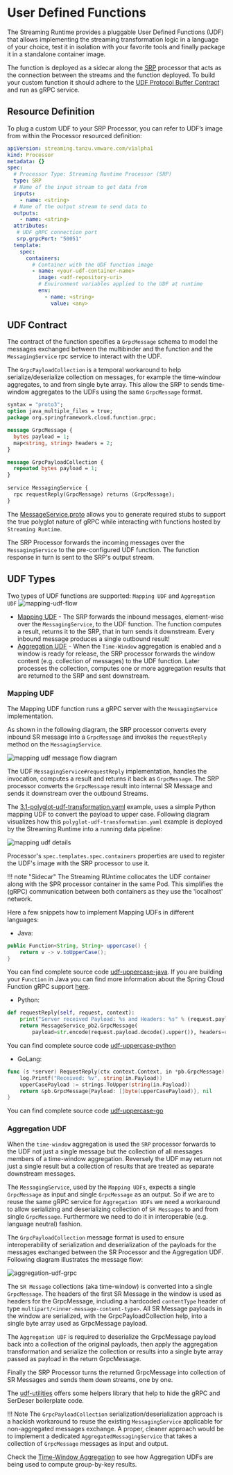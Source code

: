# User Defined **Functions**

The Streaming Runtime provides a pluggable User Defined Functions (UDF) that allows implementing the streaming transformation logic in a language of your choice, test it in isolation with your favorite tools and finally  package it in a standalone container image.

The function is deployed as a sidecar along the [SRP](../overview.md) processor that acts as the connection between the streams and the function deployed. To build your custom function it should adhere to the [UDF Protocol Buffer Contract](#udf-contract) and run as gRPC service.

## Resource Definition

To plug a custom UDF to your SRP Processor, you can refer to UDF’s image from within the Processor resourced definition: 

```yaml linenums="1" hl_lines="6 15 20-21 23-25"
apiVersion: streaming.tanzu.vmware.com/v1alpha1
kind: Processor
metadata: {}
spec:
  # Processor Type: Streaming Runtime Processor (SRP)
  type: SRP
  # Name of the input stream to get data from
  inputs:
    - name: <string>
  # Name of the output stream to send data to
  outputs:
    - name: <string>
  attributes:
   # UDF gRPC connection port
   srp.grpcPort: "50051"
  template:
    spec:
      containers:
        # Container with the UDF function image
        - name: <your-udf-container-name>
          image: <udf-repository-uri>
          # Environment variables applied to the UDF at runtime
          env:
            - name: <string>
              value: <any>
```

## UDF Contract

The contract of the function specifies a `GrpcMessage` schema to model the messages exchanged between the multibinder and the function and the `MessagingService` rpc service to interact with the UDF. 

The `GrpcPayloadCollection` is a temporal workaround to help serialize/deserialize collection on messages, for example the time-window aggregates, 
to and from single byte array. This allow the SRP to sends time-window aggregates to the UDFs using the same `GrpcMessage` format. 

```protobuf
syntax = "proto3";
option java_multiple_files = true;
package org.springframework.cloud.function.grpc;

message GrpcMessage {
  bytes payload = 1;
  map<string, string> headers = 2;
}

message GrpcPayloadCollection {
  repeated bytes payload = 1;
}
 
service MessagingService {
  rpc requestReply(GrpcMessage) returns (GrpcMessage);
}
```

The [MessageService.proto](https://github.com/vmware-tanzu/streaming-runtimes/blob/main/udf-utilities/MessageService.proto) allows you to generate required stubs to support the true polyglot nature of gRPC while interacting with functions hosted by `Streaming Runtime`.

The SRP Processor forwards the incoming messages over the `MessagingService` to the pre-configured UDF function.
The function response in turn is sent to the SRP's output stream.

## UDF Types

Two types of UDF functions are supported: `Mapping UDF` and `Aggregation UDF`
![mapping-udf-flow](./udf-types.svg)

- [Mapping UDF](#mapping-udf) - The SRP forwards the inbound messages, element-wise over the `MessagingService`, to the UDF function. The function computes a result, returns it to the SRP, that in turn sends it downstream. Every inbound message produces a single outbound result!
- [Aggregation UDF](#aggregation-udf) - When the `Time-Window` aggregation is enabled and a window is ready for release, the SRP processor forwards the window content (e.g. collection of messages) to the UDF function. Later processes the collection,  computes one or more aggregation results that are returned to the SRP and sent downstream.

### Mapping UDF

The Mapping UDF function runs a gRPC server with the `MessagingService` implementation. 

As shown in the following diagram, the SRP processor converts every inbound SR message into a `GrpcMessage` and invokes the `requestReply` method on the `MessagingService`. 

![mapping udf message flow diagram](./mapping-udf-message-flow.svg)

The UDF `MessagingService#requestReply` implementation, handles the invocation, computes a result and returns it back as `GrpcMessage`.
The SRP processor converts the `GrpcMessage` result into internal SR Message and sends it downstream over the outbound Streams.

The [3.1-polyglot-udf-transformation.yaml](https://raw.githubusercontent.com/vmware-tanzu/streaming-runtimes/main/streaming-runtime-samples/tutorials/3.1-polyglot-udf-transformation.yaml) example, uses a simple Python mapping UDF to convert the payload to upper case.
Following diagram visualizes how this `polyglot-udf-transformation.yaml` example is deployed by the Streaming Runtime into a running data pipeline:

![mapping udf details](./mapping-udf-detail-flow.svg)

Processor's `spec.templates.spec.containers` properties are used to register the UDF's image with the SRP processor to use it.

!!! note "Sidecar"
    The Streaming RUntime collocates the UDF container along with the SPR processor container in the same Pod. 
    This simplifies the (gRPC) communication between both containers as they use the 'localhost' network.

Here a few snippets how to implement Mapping UDFs in different languages:

- Java:
```java
public Function<String, String> uppercase() {
    return v -> v.toUpperCase();
}
```
You can find complete source code [udf-uppercase-java](https://github.com/vmware-tanzu/streaming-runtimes/tree/main/streaming-runtime-samples/udf-samples/udf-uppercase-java).
If you are building your `Function` in Java you can find more information about the Spring Cloud Function gRPC support [here](https://github.com/spring-cloud/spring-cloud-function/blob/v3.2.1/spring-cloud-function-adapters/spring-cloud-function-grpc/README.md).

- Python:
```python
def requestReply(self, request, context):
    print("Server received Payload: %s and Headers: %s" % (request.payload.decode(), request.headers))
    return MessageService_pb2.GrpcMessage(
        payload=str.encode(request.payload.decode().upper()), headers=request.headers)
```
You can find complete source code [udf-uppercase-python](https://github.com/vmware-tanzu/streaming-runtimes/tree/main/streaming-runtime-samples/udf-samples/udf-uppercase-python)

- GoLang:
```go
func (s *server) RequestReply(ctx context.Context, in *pb.GrpcMessage) (*pb.GrpcMessage, error) {
    log.Printf("Received: %v", string(in.Payload))
    upperCasePayload := strings.ToUpper(string(in.Payload))
    return &pb.GrpcMessage{Payload: []byte(upperCasePayload)}, nil
}
```
You can find complete source code [udf-uppercase-go](https://github.com/vmware-tanzu/streaming-runtimes/tree/main/streaming-runtime-samples/udf-samples/udf-uppercase-go)


### Aggregation UDF

When the `time-window` aggregation is used the `SRP` processor forwards to the UDF not just a single message but the collection of all messages members of a time-window aggregation. Reversely the UDF may return not just a single result but a collection of results that are treated as separate downstream messages.

The `MessagingService`, used by the `Mapping UDFs`, expects a single `GrpcMessage` as input and single `GrpcMessage` as an output. So if we are to reuse the same gRPC service for `Aggregation UDFs` we need a workaround to allow serializing and deserializing collection of `SR Messages` to and from single `GrpcMessage`. Furthermore we need to do it in interoperable (e.g. language neutral) fashion.  

The `GrpcPayloadCollection` message format is used to ensure interoperability of serialization and deserialization of the payloads for the messages exchanged between the SR Processor and the Aggregation UDF. 
Following diagram illustrates the message flow:

![aggregation-udf-grpc](./aggregation-udf-grpc-flow2.svg)

The `SR Message` collections (aka time-window) is converted into a single `GrpcMessage`. 
The headers of the first SR Message in the window is used as headers for the GrpcMessage, including a hardcoded `contentType` header of type `multipart/<inner-message-content-type>`. All SR Message payloads in the window are serialized, with the GrpcPayloadCollection help, into a single byte array used as GrpcMessage payload.

The `Aggregation UDF` is required to deserialize the GrpcMessage payload back into a collection of the original payloads, then apply the aggregation transformation and serialize the collection or results into a single byte array passed as payload in the return GrpcMessage.

Finally the SRP Processor turns the returned GrpcMessage into collection of SR Messages and sends them down streams, one by one.

The [udf-utilities](https://github.com/vmware-tanzu/streaming-runtimes/tree/main/udf-utilities) offers some helpers library that help to hide the gRPC and SerDeser boilerplate code.

!!! Note
    The `GrpcPayloadCollection` serialization/deserialization approach is a hackish workaround to reuse the existing `MessagingService` applicable for non-aggregated messages exchange. 
    A proper, cleaner approach would be to implement a dedicated `AggregatedMessagingService` that takes a collection of `GrpcMessage` messages as input and output.

Check the [Time-Window Aggregation](../time-window-aggregation.md) to see how Aggregation UDFs are being used to compute group-by-key results.